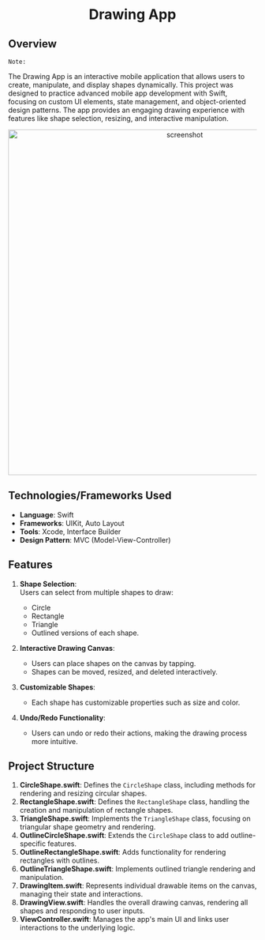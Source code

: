 <div align="center">
    <h1 id="Header">Drawing App</h1>
</div>


## Overview
```
Note: 
```

The Drawing App is an interactive mobile application that allows users to create, manipulate, and display shapes dynamically. This project was designed to practice advanced mobile app development with Swift, focusing on custom UI elements, state management, and object-oriented design patterns. The app provides an engaging drawing experience with features like shape selection, resizing, and interactive manipulation.

<div align="center">
    <img src="Drawing-Vertical.png" alt="screenshot" height="700px">
</div>

## Technologies/Frameworks Used
- **Language**: Swift
- **Frameworks**: UIKit, Auto Layout
- **Tools**: Xcode, Interface Builder
- **Design Pattern**: MVC (Model-View-Controller)

## Features
1. **Shape Selection**:  
   Users can select from multiple shapes to draw:
   - Circle
   - Rectangle
   - Triangle
   - Outlined versions of each shape.

2. **Interactive Drawing Canvas**:  
   - Users can place shapes on the canvas by tapping.
   - Shapes can be moved, resized, and deleted interactively.

3. **Customizable Shapes**:  
   - Each shape has customizable properties such as size and color.

4. **Undo/Redo Functionality**:  
   - Users can undo or redo their actions, making the drawing process more intuitive.

## Project Structure
1. **CircleShape.swift**: Defines the `CircleShape` class, including methods for rendering and resizing circular shapes.
2. **RectangleShape.swift**: Defines the `RectangleShape` class, handling the creation and manipulation of rectangle shapes.
3. **TriangleShape.swift**: Implements the `TriangleShape` class, focusing on triangular shape geometry and rendering.
4. **OutlineCircleShape.swift**: Extends the `CircleShape` class to add outline-specific features.
5. **OutlineRectangleShape.swift**: Adds functionality for rendering rectangles with outlines.
6. **OutlineTriangleShape.swift**: Implements outlined triangle rendering and manipulation.
7. **DrawingItem.swift**: Represents individual drawable items on the canvas, managing their state and interactions.
8. **DrawingView.swift**: Handles the overall drawing canvas, rendering all shapes and responding to user inputs.
9. **ViewController.swift**: Manages the app's main UI and links user interactions to the underlying logic.

